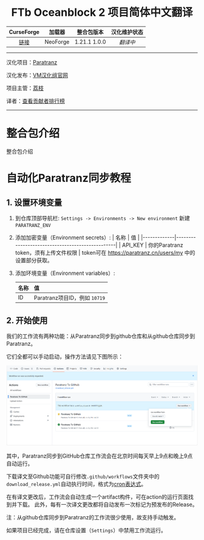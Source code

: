 <div align="center"> 
   <h1>FTb Oceanblock 2 项目简体中文翻译</h1>
</div>

CurseForge|加载器|整合包版本|汉化维护状态
:-:|:-:|:-:|:-:
[链接](原链接)| NeoForge |1.21.1 1.0.0|*翻译中*

---

汉化项目：[Paratranz](https://paratranz.cn/projects/13486)

汉化发布：[VM汉化组官网](https://vmct-cn.top/modpacks/项目)

项目主管：[荔枝](https://github.com/Litchiiiiii)

译者：[查看贡献者排行榜](https://paratranz.cn/projects/13486/leaderboard)


---

# 整合包介绍

整合包介绍

# 自动化Paratranz同步教程

## 1. 设置环境变量

1. 到仓库顶部导航栏: `Settings -> Environments -> New environment` 新建 `PARATRANZ_ENV`
2. 添加加密变量（Environment secrets）: 
   | 名称        | 值                                              |
   |-------------|-------------------------------------------------|
   | API_KEY     | 你的Paratranz token，须有上传文件权限         |
   token可在 <https://paratranz.cn/users/my> 中的设置部分获取。
3. 添加环境变量（Environment variables）: 

   | 名称   | 值                                   |
   |--------|--------------------------------------|
   | ID     | Paratranz项目ID，例如 `10719`         |


## 2. 开始使用

我们的工作流有两种功能：从Paratranz同步到github仓库和从github仓库同步到Paratranz。

它们全都可以手动启动，操作方法请见下图所示：

![](.github/action.png)

其中，Paratranz同步到GitHub仓库工作流会在北京时间每天早上9点和晚上9点自动运行。

下载译文至Github功能可自行修改`.github/workflows`文件夹中的`download_release.yml`自动执行时间，格式为[cron表达式](https://blog.csdn.net/Stromboli/article/details/141962560)。

在有译文更改后，工作流会自动生成一个artifact构件，可在action的运行页面找到并下载。
此外，每有一次译文更改都将自动发布一次标记为预发布的Release。

注：从github仓库同步到Paratranz的工作流很少使用，故支持手动触发。

如果项目已经完成，请在仓库设置（`Settings`）中禁用工作流运行。
